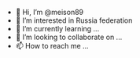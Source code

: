 - 👋 Hi, I’m @meison89
- 👀 I’m interested in Russia federation 
- 🌱 I’m currently learning ...
- 💞️ I’m looking to collaborate on ...
- 📫 How to reach me ...

<!---
meison89/meison89 is a ✨ special ✨ repository because its `README.md` (this file) appears on your GitHub profile.
You can click the Preview link to take a look at your changes.
--->

